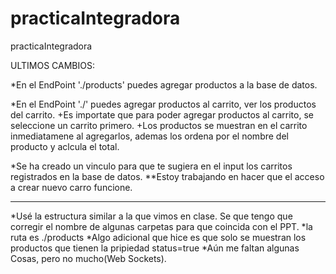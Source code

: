 # practicaIntegradora
practicaIntegradora

ULTIMOS CAMBIOS:

*En el EndPoint './products' puedes agregar productos a la base de datos.

*En el EndPoint './' puedes agregar productos al carrito, ver los productos del carrito.
    +Es importate que para poder agregar productos al carrito, se seleccione un carrito primero.
    +Los productos se muestran en el carrito inmediatamene al agregarlos, ademas los ordena por el nombre del producto y aclcula el total.

*Se ha creado un vinculo para que te sugiera en el input los carritos registrados en la base de datos.
**Estoy trabajando en hacer que el acceso a crear nuevo carro funcione.


---------------

*Usé la estructura similar a la que vimos en clase. Se que tengo que corregir el nombre de algunas carpetas para que coincida con el PPT.
*la ruta es ./products
*Algo adicional que hice es que solo se muestran los productos que tienen la pripiedad status=true
*Aún me faltan algunas Cosas, pero no mucho(Web Sockets).
